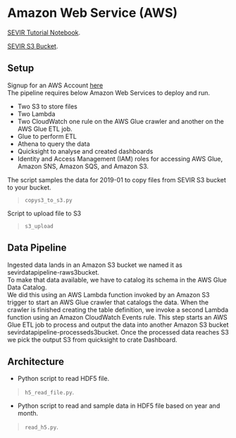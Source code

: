 # Amazon Web Service (AWS)

[SEVIR Tutorial Notebook](https://nbviewer.jupyter.org/github/MIT-AI-Accelerator/eie-sevir/blob/master/examples/SEVIR_Tutorial.ipynb). 

[SEVIR S3 Bucket](https://s3.console.aws.amazon.com/s3/buckets/sevir?prefix=data/&showversions=false). 

## Setup 
Signup for an AWS Account [here](https://console.aws.amazon.com/console/home?region=us-east-1#)  
The pipeline requires below Amazon Web Services to deploy and run.

- Two S3 to store files
- Two Lambda 
- Two CloudWatch one rule on the AWS Glue crawler and another on the AWS Glue ETL job.
- Glue to perform ETL
- Athena to query the data
- Quicksight to analyse and created dashboards
- Identity and Access Management (IAM) roles for accessing AWS Glue, Amazon SNS, Amazon SQS, and Amazon S3.

The script samples the data for 2019-01 to copy files from SEVIR S3 bucket to your bucket.
> ```copys3_to_s3.py``` 

Script to upload file to S3
> ```s3_upload```

## Data Pipeline

Ingested data lands in an Amazon S3 bucket we named it as sevirdatapipeline-raws3bucket.  
To make that data available, we have to catalog its schema in the AWS Glue Data Catalog.  
We did this using an AWS Lambda function invoked by an Amazon S3 trigger to start an AWS Glue crawler that catalogs the data. 
When the crawler is finished creating the table definition, we invoke a second Lambda function using an Amazon CloudWatch Events rule. This step starts an AWS Glue ETL job to process and output the data into another Amazon S3 bucket sevirdatapipeline-processeds3bucket.  Once the processed data reaches S3 we pick the output S3 from quicksight to crate Dashboard.

## Architecture



* Python script to read HDF5 file.
> ```h5_read_file.py```. 
* Python script to read and sample data in HDF5 file based on year and month. 
> ```read_h5.py```. 






